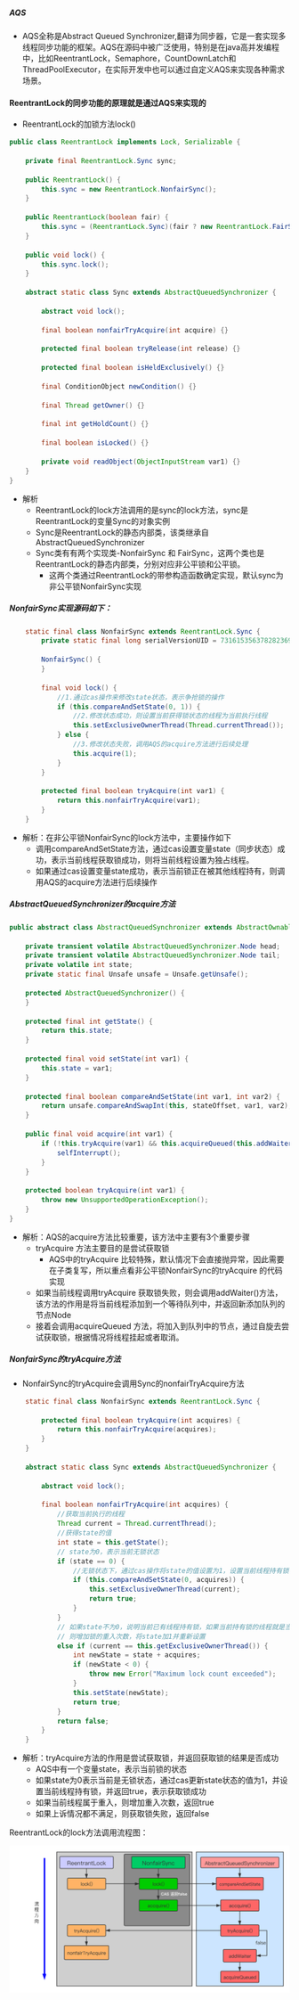 ##### AQS

- AQS全称是Abstract Queued Synchronizer,翻译为同步器，它是一套实现多线程同步功能的框架。AQS在源码中被广泛使用，特别是在java高并发编程中，比如ReentrantLock，Semaphore，CountDownLatch和ThreadPoolExecutor，在实际开发中也可以通过自定义AQS来实现各种需求场景。

#### ReentrantLock的同步功能的原理就是通过AQS来实现的

- ReentrantLock的加锁方法lock()

~~~java
public class ReentrantLock implements Lock, Serializable {
    
    private final ReentrantLock.Sync sync;

    public ReentrantLock() {
        this.sync = new ReentrantLock.NonfairSync();
    }

    public ReentrantLock(boolean fair) {
        this.sync = (ReentrantLock.Sync)(fair ? new ReentrantLock.FairSync() : new ReentrantLock.NonfairSync());
    }

    public void lock() {
        this.sync.lock();
    }

    abstract static class Sync extends AbstractQueuedSynchronizer {

        abstract void lock();

        final boolean nonfairTryAcquire(int acquire) {}

        protected final boolean tryRelease(int release) {}

        protected final boolean isHeldExclusively() {}

        final ConditionObject newCondition() {}

        final Thread getOwner() {}

        final int getHoldCount() {}

        final boolean isLocked() {}

        private void readObject(ObjectInputStream var1) {}
    }
}
~~~

- 解析
  - ReentrantLock的lock方法调用的是sync的lock方法，sync是ReentrantLock的变量Sync的对象实例
  - Sync是ReentrantLock的静态内部类，该类继承自AbstractQueuedSynchronizer
  - Sync类有有两个实现类-NonfairSync 和 FairSync，这两个类也是ReentrantLock的静态内部类，分别对应非公平锁和公平锁。
    - 这两个类通过ReentrantLock的带参构造函数确定实现，默认sync为非公平锁NonfairSync实现

##### NonfairSync实现源码如下：

~~~java
    static final class NonfairSync extends ReentrantLock.Sync {
        private static final long serialVersionUID = 7316153563782823691L;

        NonfairSync() {
        }

        final void lock() {
            //1.通过cas操作来修改state状态，表示争抢锁的操作
            if (this.compareAndSetState(0, 1)) {
                //2.修改状态成功，则设置当前获得锁状态的线程为当前执行线程
                this.setExclusiveOwnerThread(Thread.currentThread());
            } else {
                //3.修改状态失败，调用AQS的acquire方法进行后续处理
                this.acquire(1);
            }
        }

        protected final boolean tryAcquire(int var1) {
            return this.nonfairTryAcquire(var1);
        }
    }
~~~

- 解析：在非公平锁NonfairSync的lock方法中，主要操作如下
  - 调用compareAndSetState方法，通过cas设置变量state（同步状态）成功，表示当前线程获取锁成功，则将当前线程设置为独占线程。
  - 如果通过cas设置变量state成功，表示当前锁正在被其他线程持有，则调用AQS的acquire方法进行后续操作

##### AbstractQueuedSynchronizer的acquire方法

~~~java
public abstract class AbstractQueuedSynchronizer extends AbstractOwnableSynchronizer {
    
    private transient volatile AbstractQueuedSynchronizer.Node head;
    private transient volatile AbstractQueuedSynchronizer.Node tail;
    private volatile int state;
    private static final Unsafe unsafe = Unsafe.getUnsafe();
    
    protected AbstractQueuedSynchronizer() {
    }

    protected final int getState() {
        return this.state;
    }

    protected final void setState(int var1) {
        this.state = var1;
    }

    protected final boolean compareAndSetState(int var1, int var2) {
        return unsafe.compareAndSwapInt(this, stateOffset, var1, var2);
    }
    
    public final void acquire(int var1) {
        if (!this.tryAcquire(var1) && this.acquireQueued(this.addWaiter(AbstractQueuedSynchronizer.Node.EXCLUSIVE), var1)) {
            selfInterrupt();
        }
    }
    
    protected boolean tryAcquire(int var1) {
        throw new UnsupportedOperationException();
    }
}
~~~

- 解析：AQS的acquire方法比较重要，该方法中主要有3个重要步骤
  - tryAcquire 方法主要目的是尝试获取锁
    - AQS中的tryAcquire 比较特殊，默认情况下会直接抛异常，因此需要在子类复写，所以重点看非公平锁NonfairSync的tryAcquire 的代码实现
  - 如果当前线程调用tryAcquire 获取锁失败，则会调用addWaiter()方法，该方法的作用是将当前线程添加到一个等待队列中，并返回新添加队列的节点Node
  - 接着会调用acquireQueued 方法，将加入到队列中的节点，通过自旋去尝试获取锁，根据情况将线程挂起或者取消。

##### NonfairSync的tryAcquire方法

- NonfairSync的tryAcquire会调用Sync的nonfairTryAcquire方法

~~~java
    static final class NonfairSync extends ReentrantLock.Sync {
        
        protected final boolean tryAcquire(int acquires) {
            return this.nonfairTryAcquire(acquires);
        }
    }

    abstract static class Sync extends AbstractQueuedSynchronizer {

        abstract void lock();

        final boolean nonfairTryAcquire(int acquires) {
            //获取当前执行的线程
            Thread current = Thread.currentThread();
            //获得state的值
            int state = this.getState();
            // state为0，表示当前无锁状态
            if (state == 0) {
                //无锁状态下，通过cas操作将state的值设置为1，设置当前线程持有锁
                if (this.compareAndSetState(0, acquires)) {
                    this.setExclusiveOwnerThread(current);
                    return true;
                }
            } 
            // 如果state不为0，说明当前已有线程持有锁，如果当前持有锁的线程就是当前线程
            // 则增加锁的重入次数，将state加1并重新设置
            else if (current == this.getExclusiveOwnerThread()) {
                int newState = state + acquires;
                if (newState < 0) {
                    throw new Error("Maximum lock count exceeded");
                }
                this.setState(newState);
                return true;
            }
            return false;
        }
    }
~~~

- 解析：tryAcquire方法的作用是尝试获取锁，并返回获取锁的结果是否成功
  - AQS中有一个变量state，表示当前锁的状态
  - 如果state为0表示当前是无锁状态，通过cas更新state状态的值为1，并设置当前线程持有锁，并返回true，表示获取锁成功
  - 如果当前线程属于重入，则增加重入次数，返回true
  - 如果上诉情况都不满足，则获取锁失败，返回false

ReentrantLock的lock方法调用流程图：

<img src=".\res4\1.ReentrantLock的lock加锁流程图.png" alt="1.ReentrantLock的lock加锁流程图" style="zoom:70%;" />







































